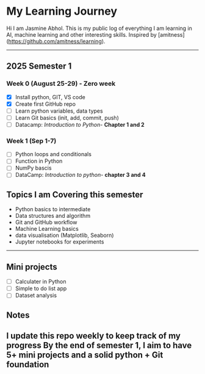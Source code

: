 # My Learning Journey

Hi I am Jasmine Abhol.
This is my public log of everything I am learning in AI, machine learning and other interesting skills.
Inspired by
[amitness] (https://github.com/amitness/learning).

---

## 2025 Semester 1

### Week 0 (August 25-29) - Zero week
- [x] Install python, GIT, VS code
- [x] Create first GitHub repo
- [ ] Learn python variables, data types
- [ ] Learn Git basics (init, add, commit, push)
- [ ] Datacamp: *Introduction to Python*- **Chapter 1 and 2**

### Week 1 (Sep 1-7)
- [ ] Python loops and conditionals
- [ ] Function in Python
- [ ] NumPy bascis
- [ ] DataCamp: *Introduction to python*- **chapter 3 and 4**

## Topics I am Covering this semester
- Python basics to intermediate
- Data structures and algorithm
- Git and GitHub workflow
- Machine Learning basics
- data visualisation (Matplotlib, Seaborn)
- Jupyter notebooks for experiments

---

## Mini projects 
- [ ] Calculater in Python
- [ ] Simple to do list app
- [ ] Dataset analysis

## Notes
I update this repo weekly to keep track of my progress
By the end of semester 1, I aim to have **5+ mini projects** and a solid python + Git foundation
---




